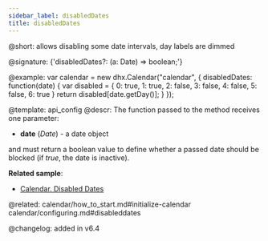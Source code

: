 ```yaml
---
sidebar_label: disabledDates
title: disabledDates
---          
```


@short: allows disabling some date intervals, day labels are dimmed

@signature: {'disabledDates?: (a: Date) => boolean;'}

@example: 
var calendar = new dhx.Calendar("calendar", {
	disabledDates: function(date) {
		var disabled = {
			0: true,
			1: true,
			2: false,
			3: false,
			4: false,
			5: false,
			6: true
		}
		return disabled[date.getDay()];
	}
});

@template:	api_config
@descr: 
The function passed to the method receives one parameter:

- **date** (*Date*) - a date object 

and must return a boolean value to define whether a passed date should be blocked (if *true*, the date is inactive).

**Related sample**:
- [Calendar. Disabled Dates](https://snippet.dhtmlx.com/27n67r91)

@related:
calendar/how_to_start.md#initialize-calendar
calendar/configuring.md#disableddates

@changelog: added in v6.4